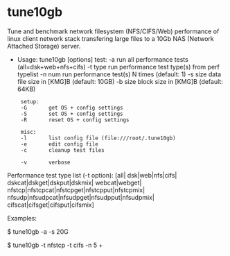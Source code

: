 # tune10gb
Tune and benchmark network filesystem (NFS/CIFS/Web) performance of linux client network stack transfering large files to a 10Gb NAS (Network Attached Storage) server.
+ Usage: tune10gb [options]
       test:
       -a       run all performance tests (all=dsk+web+nfs+cifs)
       -t type  run performance test type(s) from perf typelist
       -n num   run performance test(s) N times (default: 1)
       -s size  data file size in [KMG]B (default: 10GB)
       -b size  block size in [KMG]B (default: 64KB)

       setup:
       -G       get OS + config settings
       -S       set OS + config settings
       -R       reset OS + config settings

       misc:
       -l       list config file (file:///root/.tune10gb)
       -e       edit config file
       -c       cleanup test files

       -v       verbose

Performance test type list (-t option):
[all|
dsk|web|nfs|cifs|
dskcat|dskget|dskput|dskmix|
webcat|webget|
nfstcp|nfstcpcat|nfstcpget|nfstcpput|nfstcpmix|
nfsudp|nfsudpcat|nfsudpget|nfsudpput|nfsudpmix|
cifscat|cifsget|cifsput|cifsmix]

Examples:

$ tune10gb -a -s 20G

$ tune10gb -t nfstcp -t cifs -n 5
+ 

